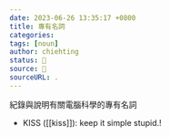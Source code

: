 ```yaml
---
date: 2023-06-26 13:35:17 +0800
title: 專有名詞
categories: 
tags: [noun]
author: chiehting
status: 🌱
source: 💭️
sourceURL: .
---
```


紀錄與說明有關電腦科學的專有名詞

<!--more-->

- KISS ([[kiss]]): keep it simple stupid.!

